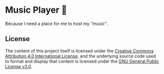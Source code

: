 # Music Player 🎵
Because I need a place for me to host my *"music"*.


## License

The content of this project itself is licensed under the [Creative Commons Attribution 4.0 International License](http://creativecommons.org/licenses/by/4.0/), and the underlying source code used to format and display that content is licensed under the [GNU General Public License v3.0](LICENSE.md).
